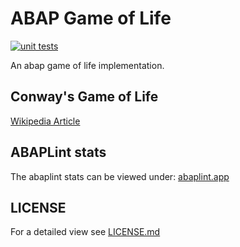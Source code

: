# ABAP Game of Life

[![unit tests](https://github.com/miggi92/abap-gol/actions/workflows/unit_tests.yml/badge.svg)](https://github.com/miggi92/abap-gol/actions/workflows/unit_tests.yml)

An abap game of life implementation.

## Conway's Game of Life

[Wikipedia Article](https://en.wikipedia.org/wiki/Conway%27s_Game_of_Life)

## ABAPLint stats

The abaplint stats can be viewed under: [abaplint.app](https://abaplint.app/stats/miggi92/abap-gol)

## LICENSE

For a detailed view see [LICENSE.md](./LICENSE.md)

